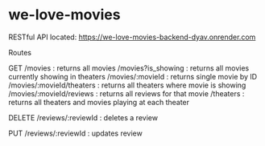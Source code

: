 # we-love-movies

RESTful API located: https://we-love-movies-backend-dyav.onrender.com

Routes

GET
/movies : returns all movies
/movies?is_showing : returns all movies currently showing in theaters
/movies/:movieId : returns single movie by ID
/movies/:movieId/theaters : returns all theaters where movie is showing
/movies/:movieId/reviews : returns all reviews for that movie
/theaters : returns all theaters and movies playing at each theater

DELETE
/reviews/:reviewId : deletes a review

PUT
/reviews/:reviewId : updates review


